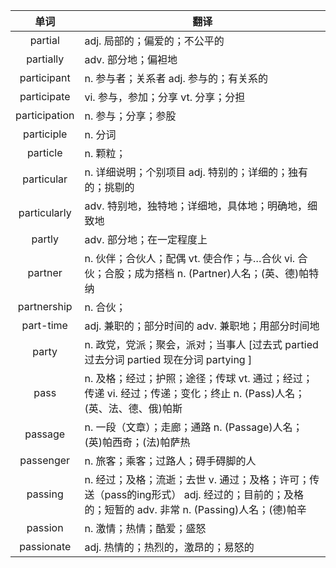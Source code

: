 |单词|翻译  |
|:--:|--| 
|	partial  		|		adj. 局部的；偏爱的；不公平的	|		
|	partially  		|		adv. 部分地；偏袒地	|		
|	participant  		|		n. 参与者；关系者 adj. 参与的；有关系的	|		
|	participate  		|		vi. 参与，参加；分享 vt. 分享；分担 	|		
|	participation  		|		n. 参与；分享；参股	|		
|	participle  		|		n. 分词	|		
|	particle  		|		n. 颗粒；	|		
|	particular  		|		n. 详细说明；个别项目 adj. 特别的；详细的；独有的；挑剔的	|		
|	particularly  		|		adv. 特别地，独特地；详细地，具体地；明确地，细致地	|		
|	partly  		|		adv. 部分地；在一定程度上	|		
|	partner  		|		n. 伙伴；合伙人；配偶 vt. 使合作；与…合伙 vi. 合伙；合股；成为搭档 n. (Partner)人名；(英、德)帕特纳	|		
|	partnership  		|		n. 合伙；	|		
|	part-time  		|		adj. 兼职的；部分时间的 adv. 兼职地；用部分时间地	|		
|	party  		|		n. 政党，党派；聚会，派对；当事人 [过去式 partied 过去分词 partied 现在分词 partying ]	|		 
|	pass  		|		n. 及格；经过；护照；途径；传球 vt. 通过；经过；传递 vi. 经过；传递；变化；终止 n. (Pass)人名；(英、法、德、俄)帕斯	|		
|	passage  		|		n. 一段（文章）；走廊；通路 n. (Passage)人名；(英)帕西奇；(法)帕萨热	|		
|	passenger  		|		n. 旅客；乘客；过路人；碍手碍脚的人	|		
|	passing  		|		n. 经过；及格；流逝；去世 v. 通过；及格；许可；传送（pass的ing形式） adj. 经过的；目前的；及格的；短暂的 adv. 非常 n. (Passing)人名；(德)帕辛	|		
|	passion  		|		n. 激情；热情；酷爱；盛怒	|		
|	passionate  		|		adj. 热情的；热烈的，激昂的；易怒的	|		
